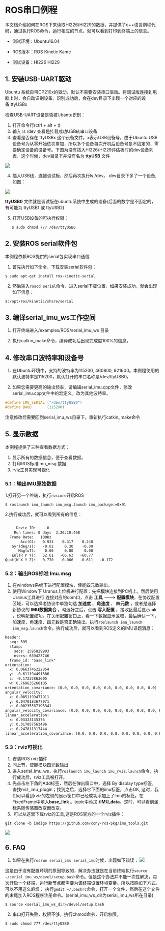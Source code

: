 # ROS串口例程

本文档介绍如何在ROS下来读取HI226/HI229的数据，并提供了c++语言例程代码，通过执行ROS命令，运行相应的节点，就可以看到打印到终端上的信息。

* 测试环境：Ubuntu16.04   

* ROS版本：ROS Kinetic Kame

* 测试设备：HI226 HI229

## 1. 安装USB-UART驱动

Ubuntu 系统自带CP210x的驱动，默认不需要安装串口驱动。将调试版连接到电脑上时，会自动识别设备。识别成功后，会在dev目录下出现一个对应的设备:ttyUSBx

检查USB-UART设备是否被Ubantu识别：

1. 打开命令行(ctrl + alt + t)
2. 输入 ls /dev 查看是挂载成功USB转串口设备
3. 查看是否存在  ttyUSBx 这个设备文件。x表示USB设备号，由于Ubuntu USB设备号为从零开始依次累加，所以多个设备每次开机后设备号是不固定的，需要确定设备的设备号。下图为没有插入HI226/HI229评估板时的dev设备列表，这个时候，dev目录下并没有名为 __ttyUSB__ 文件

![](./img/1.png)

4. 插入USB线，连接调试板，然后再次执行ls  /dev。 dev目录下多了一个设备, 如图：

![](./img/2.png)

**ttyUSB0** 文件就是调试版在ubuntu系统中生成的设备(后面的数字是不固定的，有可能为 ttyUSB1  或 ttyUSB2)

5. 打开USB设备的可执行权限：
```shell
   $ sudo chmod 777 /dev/ttyUSB0
```
## 2. 安装ROS serial软件包

本例程依赖ROS提供的serial包实现串口通信.

1. 首先执行如下命令，下载安装serial软件包：

```shell
$ sudo apt-get install ros-kinetic-serial
```

2. 然后输入`roscd serial`命令，进入serial下载位置，如果安装成功，就会出现如下信息：

```shell
$:/opt/ros/kinetic/share/serial
```

## 3. 编译serial_imu_ws工作空间

1. 打开终端进入/examples/ROS/serial_imu_ws 目录

2. 执行catkin_make命令，编译成功后出现完成度100%的信息。

## 4. 修改串口波特率和设备号

1. 在Ubuntu环境中，支持的波特率为115200, 460800, 921600。本例程使用的默认波特率是115200，默认打开的串口名称是/dev/ttyUSB0。	

2. 如果您需要更高的输出频率，请编辑serial_imu.cpp文件，修改serial_imu.cpp文件中的宏定义，改为其他波特率。	
```c
#define IMU_SERIAL ("/dev/ttyUSB0")
#define BAUD       (115200)
```

注意修改后需要回到serial_imu_ws目录下，重新执行catkin_make命令

## 5. 显示数据
本例程提供了三种查看数据方式：

1. 显示所有的数据信息，便于查看数据。
2. 打印ROS标准imu_msg 数据
3. rviz工具实现可视化

### 	5.1：输出IMU原始数据

1.打开另一个终端，执行`roscore`开启ROS

```shell
$ roslaunch imu_launch imu_msg.launch imu_package:=0x91
```
2.执行成功后，就可以看到所有的信息：

```txt

     Devie ID:     0
    Run times: 0 days  3:26:10:468
  Frame Rate:   100Hz
       Acc(G):   0.933    0.317    0.248
   Gyr(deg/s):   -0.02     0.30    -0.00
      Mag(uT):    0.00     0.00     0.00
   Eul(R P Y):   52.01   -66.63   -60.77
Quat(W X Y Z):   0.770    0.066   -0.611   -0.172

```

### 	5.2：输出ROS标准 Imu.msg

1. 在windows系统下进行配置模块，使能四元数输出。
2. 使用Window下 Uranus上位机进行配置：先把模块连接到PC机上。然后使用Uranus工具进行 连接对应的com口，点击 __工具__  --->  __配置模块__，在协议配置区域，可以选择老协议中单独勾选 __加速度__ 、__角速度__ 、 __四元数__ ，或者是选择新协议的 __IMU数据集合__ 。勾选好之后，点击 __写入配置__ ，接收区最后显示 __ok__ ，说明配置成功。在关闭配置窗口上，看一下数据显示区域，最后确认一下，加速度、角速度、四元数是否正确输出。执行`roslaunch imu_launch imu_msg.launch`命令。执行成功后，就可以看到ROS定义的IMU话题消息：
```txt
header: 
  seq: 595
  stamp: 
    secs: 1595829903
    nsecs: 680423746
  frame_id: "base_link"
orientation: 
  x: 0.0663746222854
  y: -0.611194491386
  z: -0.17232863605
  w: 0.769635260105
orientation_covariance: [0.0, 0.0, 0.0, 0.0, 0.0, 0.0, 0.0, 0.0, 0.0]
angular_velocity: 
  x: 0.0851199477911
  y: 0.0470183677971
  z: 0.00235567195341
angular_velocity_covariance: [0.0, 0.0, 0.0, 0.0, 0.0, 0.0, 0.0, 0.0, 0.0]
linear_acceleration: 
  x: 0.93323135376
  y: 0.317857563496
  z: 0.247811317444
linear_acceleration_covariance: [0.0, 0.0, 0.0, 0.0, 0.0, 0.0, 0.0, 0.0, 0.0]

```

### 	5.3：rviz可视化

1. 安装ROS rviz插件
2. 同上节，使能模块四元数输出
3. 进入serial_imu_ws，执行`roslaunch imu_launch imu_rviz.launch`命令，执行成功后，rviz工具被打开。
4. 先点击左下角的Add标签，然后在弹出窗口中，选择 By display type标签，查找rviz_imu_plugin；找到之后，选择它下面的imu标签，点击OK, 这时，我们可以看到rviz的左侧的展示窗口中已经成功添加上了Imu的标签。在FixedFrame中填入**base_link** 。topic中添加 **/IMU_data**。这时，可以看到坐标系随传感器改变而改变。
5. ​	可以从这里下载rviz的工具,这是ROS官方的一个rviz插件：

```shell
git clone -b indigo https://github.com/ccny-ros-pkg/imu_tools.git
```





![](./img/4.png)
## 6. FAQ
1. 如果在执行`rosrun serial_imu serial_imu`时候，出现如下错误：
![](./img/3.png)

这是由于没有配置环境的原因导致的，解决办法就是在当前终端执行`source ~/serial_imu_ws/devel/setup.bash`命令。但是这个办法并不能一次性解决，每次开启一个终端，运行新节点都需要为该终端设置环境变量。所以按照如下方式，可以不用这么麻烦： 执行`gedit ~/.bashrc`命令，打开一个文件，然后在这个文件的末尾加入ROS程序注册命令。(serial_imu_ws_dir为serial_imu_ws所在目录)

```shell
$ source <serial_imu_ws_dir>/devel/setup.bash
```

2. 串口打开失败，权限不够。执行chmod命令，开启权限。

```shell
$ sudo chmod 777 /dev/ttyUSB0
```
